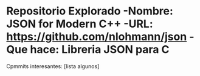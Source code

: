 # Repositorio Explorado                                                 -Nombre: JSON for Modern C++                                                    -URL: https://github.com/nlohmann/json                                          -Que hace: Libreria JSON para C
Cpmmits interesantes: [lista algunos]

